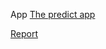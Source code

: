 App
[The predict app](https://dautroc.shinyapps.io/project/?_ga=2.167006775.825306456.1602563844-1850147693.1602563844)


[Report](https://htmlpreview.github.io/?https://github.com/dautroc1/data-capstone/blob/master/report/report.html)